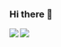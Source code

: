 ### Hi there 👋

<a href="https://github.com/1219mai0410">
  <img align="left" src="https://github-readme-stats.vercel.app/api?username=aoao010817&show_icons=true&count_private=true" />
</a>
<a href="https://github.com/1219mai0410">
  <img align="left" src="https://github-readme-stats.vercel.app/api/top-langs/?username=aoao010817&count_private=true" />
</a>
